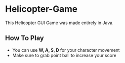 # Helicopter-Game
This Helicopter GUI Game was made entirely in Java.

## How To Play

* You can use **W, A, S, D** for your character movement
* Make sure to grab point ball to increase your score
